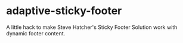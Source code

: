 adaptive-sticky-footer
======================

A little hack to make Steve Hatcher's Sticky Footer Solution work with dynamic footer content. 
